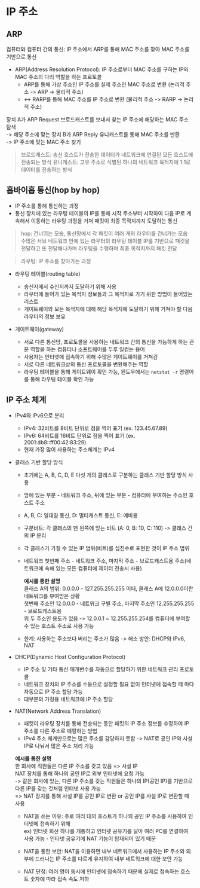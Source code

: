 # IP 주소

## ARP
컴퓨터와 컴퓨터 간의 통신: IP 주소에서 ARP를 통해 MAC 주소를 찾아 MAC 주소를 기반으로 통신

* ARP(Address Resolution Protocol): IP 주소로부터 MAC 주소를 구하는 IP와 MAC 주소의 다리 역할을 하는 프로토콜
  - ARP를 통해 가상 주소인 IP 주소를 실제 주소인 MAC 주소로 변환 (논리적 주소 -> ARP -> 물리적 주소)
  - <-> RARP를 통해 MAC 주소를 IP 주소로 변환 (물리적 주소 -> RARP -> 논리적 주소)

장치 A가 ARP Request 브로드캐스트를 보내서 찾는 IP 주소에 해당하는 MAC 주소 탐색       
-> 해당 주소에 맞는 장치 B가 ARP Reply 유니캐스트를 통해 MAC 주소를 반환       
-> IP 주소에 맞는 MAC 주소 찾기

> 브로드캐스트: 송신 호스트가 전송한 데이터가 네트워크에 연결된 모든 호스트에 전송되는 방식
> 유니캐스트: 고유 주소로 식별된 하나의 네트워크 목적지에 1:1로 데이터를 전송하는 방식

## 홉바이홉 통신(hop by hop)
- IP 주소를 통해 통신하는 과정
- 통신 장치에 있는 라우팅 테이블의 IP를 통해 시작 주소부터 시작하여 다음 IP로 계속해서 이동하는 라우팅 과정을 거쳐 패킷이 최종 목적지까지 도달하는 통신

> hop: 건너뛰는 모습, 통신망에서 각 패킷이 여러 개의 라우터를 건너가는 모습      
> 수많은 서브 네트워크 안에 있는 라우터의 라우팅 테이블 IP를 기반으로 패킷을 전달하고 또 전달해나가며 라우팅을 수행하며 최종 목적지까지 패킷 전달

> 라우팅: IP 주소를 찾아가는 과정

* 라우팅 테이블(routing table)
  - 송신지에서 수신지까지 도달하기 위해 사용
  - 라우터에 들어가 있는 목적지 정보들과 그 목적지로 가기 위한 방법이 들어있는 리스트
  - 게이트웨이와 모든 목적지에 대해 해당 목적지에 도달하기 위해 거쳐야 할 다음 라우터의 정보 보유

* 게이트웨이(gateway)
  - 서로 다른 통신망, 프로토콜을 사용하는 네트워크 간의 통신을 가능하게 하는 관문 역할을 하는 컴퓨터나 소프트웨어를 두루 일컫는 용어
  - 사용자는 인터넷에 접속하기 위해 수많은 게이트웨이를 거쳐감
  - 서로 다른 네트워크상의 통신 프로토콜을 변환해주는 역할
  - 라우팅 테이블을 통해 게이트웨이 확인 가능, 윈도우에서는 ```netstat -r``` 명령어를 통해 라우팅 테이블 확인 가능

## IP 주소 체계
- IPv4와 IPv6으로 분리
  - IPv4: 32비트를 8비트 단위로 점을 찍어 표기 (ex. 123.45.67.89)
  - IPv6: 64비트를 16비트 단위로 점을 찍어 표기 (ex. 2001:db8::ff00:42:83:29)
  - 현재 가장 많이 사용하는 주소체계는 IPv4

- 클래스 기반 할당 방식
  - 초기에는 A, B, C, D, E 다섯 개의 클래스로 구분하는 클래스 기반 할당 방식 사용
  - 앞에 있는 부분 - 네트워크 주소, 뒤에 있는 부분 - 컴퓨터에 부여하는 주소인 호스트 주소
  - A, B, C: 일대일 통신, D: 멀티캐스트 통신, E: 예비용
  - 구분비트: 각 클래스의 맨 왼쪽에 있는 비트 (A: 0, B: 10, C: 110) -> 클래스 간의 IP 분리
  - 각 클래스가 가질 수 있는 IP 범위(비트)를 십진수로 표현한 것이 IP 주소 범위
  - 네트워크 첫번째 주소 - 네트워크 주소, 마지막 주소 - 브로드캐스트용 주소(네트워크에 속해 있는 모든 컴퓨터에 제이터 전송시 사용)

    **예시를 통한 설명**        
    클래스 A의 범위: 0.0.0.0 - 127.255.255.255
    이때, 클래스 A에 12.0.0.0이란 네트워크를 부여받은 상황          
    첫번째 주소인 12.0.0.0 - 네트워크 구별 주소, 마지막 주소인 12.255.255.255 - 브로드캐스트용         
    위 두 주소인 용도가 있음 -> 12.0.0.1 ~ 12.255.255.254를 컴퓨터에 부여할 수 있는 호스트 주소로 사용 가능

  - 한계: 사용하는 주소보다 버리는 주소가 많음 -> 해소 방안: DHCP와 IPv6, NAT

- DHCP(Dynamic Host Configuration Protocol)
  - IP 주소 및 기타 통신 매개변수를 자동으로 할당하기 위한 네트워크 관리 프로토콜
  - 네트워크 장치의 IP 주소를 수동으로 설정할 필요 없이 인터넷에 접속할 떼 마다 자동으로 IP 주소 할당 가능
  - 대부분의 가정용 네트워크에 IP 주소 할당

- NAT(Network Address Translation)
  - 패킷이 라우팅 장치를 통해 전송되는 동안 패킷의 IP 주소 정보를 수정하여 IP 주소를 다른 주소로 매핑하는 방법
  - IPv4 주소 체계만으로는 많은 주소를 감당하지 못함 -> NAT로 공인 IP와 사설 IP로 나눠서 많은 주소 처리 가능

  **예시를 통한 설명**       
  한 회사에 직원들은 다른 IP 주소를 갖고 있음 => 사설 IP         
  NAT 장치를 통해 하나의 공인 IP로 외부 인터넷에 요청 가능           
  -> 같은 회사에 있는, 다른 IP 주소를 갖는 직원들은 하나의 IP(공인 IP)를 기반으로 다른 IP를 갖는 것처럼 인터넷 사용 가능         
  => NAT 장치를 통해 사설 IP를 공인 IP로 변환 or 공인 IP를 사설 IP로 변환할 때 사용

  * NAT을 쓰는 이유: 주로 여러 대의 호스트가 하나의 공인 IP 주소를 사용하여 인터넷에 접속하기 위해         
  ex) 인터넷 회선 하나를 개통하고 인터넷 공유기를 달아 여러 PC를 연결하여 사용 가능 - 인터넷 공유기에 NAT 기능이 탑재되어 있기 때문

  * NAT을 통한 보안: NAT을 이용하면 내부 네트워크에서 사용하는 IP 주소와 외부에 드러나는 IP 주소를 다르게 유지하여 내부 네트워크에 대한 보안 가능
  * NAT 단점: 여러 명이 동시에 인터넷에 접속하기 때문에 실제로 접속하는 호스트 숫자에 따라 접속 속도 저하
